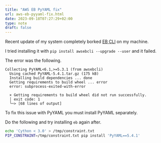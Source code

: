 ```yaml
---
title: "AWS EB PyYAML fix"
url: aws-eb-pyyaml-fix.html
date: 2023-09-18T07:27:29+02:00
type: note
draft: false
---
```


Recent update of my system completely borked [EB CLI](https://docs.aws.amazon.com/elasticbeanstalk/latest/dg/eb-cli3-install-advanced.html)
on my machine.

I tried installing it with `pip install awsebcli --upgrade --user` and it failed.

The error was the following.

```text
Collecting PyYAML<6.1,>=5.3.1 (from awsebcli)
  Using cached PyYAML-5.4.1.tar.gz (175 kB)
  Installing build dependencies ... done
  Getting requirements to build wheel ... error
  error: subprocess-exited-with-error
  
  × Getting requirements to build wheel did not run successfully.
  │ exit code: 1
  ╰─> [68 lines of output]
```

To fix this issue with PyYAML you must install PyYAML separately.

Do the following and try installing `eb` again after.

```sh
echo 'Cython < 3.0' > /tmp/constraint.txt
PIP_CONSTRAINT=/tmp/constraint.txt pip install 'PyYAML==5.4.1'
```
